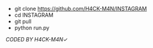 * git clone https://github.com/H4CK-M4N/INSTAGRAM
* cd INSTAGRAM
* git pull
* python run.py

*CODED BY H4CK-M4N*✓
